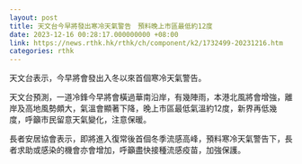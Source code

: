 ```yaml
---
layout: post
title: 天文台今早將發出寒冷天氣警告　預料晚上市區最低約12度
date: 2023-12-16 00:28:17.000000000 +08:00
link: https://news.rthk.hk/rthk/ch/component/k2/1732499-20231216.htm
categories: rthk
---
```


天文台表示，今早將會發出入冬以來首個寒冷天氣警告。

天文台預測，一道冷鋒今早將會橫過華南沿岸，有幾陣雨，本港北風將會增強，離岸及高地風勢頗大，氣溫會顯著下降，晚上市區最低氣溫約12度，新界再低幾度，呼籲市民留意天氣變化，注意保暖。

長者安居協會表示，即將進入復常後首個冬季流感高峰，預料寒冷天氣警告下，長者求助或感染的機會亦會增加，呼籲盡快接種流感疫苗，加強保護。

